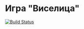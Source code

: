 # Игра "Виселица"
[![Build Status](https://travis-ci.org/Spleefys/hangman.svg?branch=master)](https://travis-ci.org/Spleefys/hangman)
